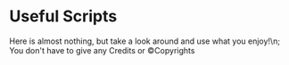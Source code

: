 # Useful Scripts
Here is almost nothing, but take a look around and use what you enjoy!\n;
You don't have to give any Credits or &copy;Copyrights
